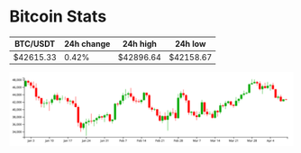 # Bitcoin Stats

BTC/USDT|24h change|24h high|24h low|
|---|---|---|---|
|$42615.33|0.42%|$42896.64|$42158.67|

<img src="./chart.svg">
